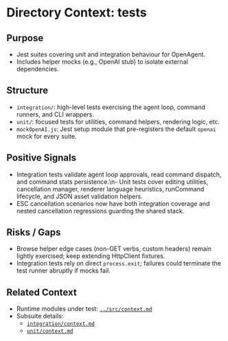 # Directory Context: tests

## Purpose

- Jest suites covering unit and integration behaviour for OpenAgent.
- Includes helper mocks (e.g., OpenAI stub) to isolate external dependencies.

## Structure

- `integration/`: high-level tests exercising the agent loop, command runners, and CLI wrappers.
- `unit/`: focused tests for utilities, command helpers, rendering logic, etc.
- `mockOpenAI.js`: Jest setup module that pre-registers the default `openai` mock for every suite.

## Positive Signals

- Integration tests validate agent loop approvals, read command dispatch, and command stats persistence.\n- Unit tests cover editing utilities, cancellation manager, renderer language heuristics, runCommand lifecycle, and JSON asset validation helpers.
- ESC cancellation scenarios now have both integration coverage and nested cancellation regressions guarding the shared stack.

## Risks / Gaps

- Browse helper edge cases (non-GET verbs, custom headers) remain lightly exercised; keep extending HttpClient fixtures.
- Integration tests rely on direct `process.exit`; failures could terminate the test runner abruptly if mocks fail.

## Related Context

- Runtime modules under test: [`../src/context.md`](../src/context.md)
- Subsuite details:
  - [`integration/context.md`](integration/context.md)
  - [`unit/context.md`](unit/context.md)
